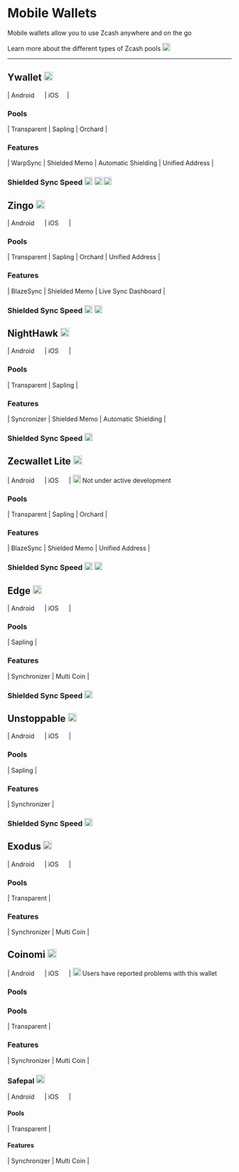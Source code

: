 # Mobile Wallets

Mobile wallets allow you to use Zcash anywhere and on the go

Learn more about the different types of Zcash pools [<img src="https://raw.githubusercontent.com/FortAwesome/Font-Awesome/6.x/svgs/solid/square-arrow-up-right.svg" alt="arrow" width="18" height="18"/>](https://wiki.zechub.xyz/zcash-value-pools)

---

## Ywallet [<img src="https://raw.githubusercontent.com/FortAwesome/Font-Awesome/6.x/svgs/solid/arrow-up-right-from-square.svg" alt="arrow-right" width="20" height="20" />](https://ywallet.app/)
| Android [<img src="https://raw.githubusercontent.com/FortAwesome/Font-Awesome/6.x/svgs/solid/square-arrow-up-right.svg" width="15" height="15" alt="" />](https://play.google.com/store/apps/details?id=me.hanh.ywallet) | iOS [<img src="https://raw.githubusercontent.com/FortAwesome/Font-Awesome/6.x/svgs/solid/square-arrow-up-right.svg" width="15" height="15" alt="" />](https://apps.apple.com/us/app/ywallet/id1583859229)|

### Pools
| Transparent | Sapling  | Orchard |

### Features
| WarpSync | Shielded Memo | Automatic Shielding | Unified Address |

### Shielded Sync Speed <img src="https://raw.githubusercontent.com/FortAwesome/Font-Awesome/6.x/svgs/solid/bolt.svg" alt=" " width="18" height="18" /> <img src="https://raw.githubusercontent.com/FortAwesome/Font-Awesome/6.x/svgs/solid/bolt.svg" width="18" height="18" alt=" " /> <img src="https://raw.githubusercontent.com/FortAwesome/Font-Awesome/6.x/svgs/solid/bolt.svg" width="18" height="18" alt=" " />



## Zingo [<img src="https://raw.githubusercontent.com/FortAwesome/Font-Awesome/6.x/svgs/solid/arrow-up-right-from-square.svg" width="20" height="20" alt="" />](https://www.zingolabs.org/)
| Android [<img src="https://raw.githubusercontent.com/FortAwesome/Font-Awesome/6.x/svgs/solid/square-arrow-up-right.svg" width="15" height="15">](https://play.google.com/store/apps/details?id=org.ZingoLabs.Zingo) | iOS [<img src="https://raw.githubusercontent.com/FortAwesome/Font-Awesome/6.x/svgs/solid/square-arrow-up-right.svg" width="15" height="15">](https://apps.apple.com/app/zingo/id1668209531) |

### Pools
| Transparent | Sapling | Orchard | Unified Address |

### Features
| BlazeSync | Shielded Memo | Live Sync Dashboard |

### Shielded Sync Speed <img src="https://raw.githubusercontent.com/FortAwesome/Font-Awesome/6.x/svgs/solid/bolt.svg" width="18" height="18" alt=" " /> <img src="https://raw.githubusercontent.com/FortAwesome/Font-Awesome/6.x/svgs/solid/bolt.svg" width="18" height="18" alt=" " />



## NightHawk [<img src="https://raw.githubusercontent.com/FortAwesome/Font-Awesome/6.x/svgs/solid/arrow-up-right-from-square.svg" width="20" height="20" alt="" />](https://nighthawkwallet.com/)
| Android [<img src="https://raw.githubusercontent.com/FortAwesome/Font-Awesome/6.x/svgs/solid/square-arrow-up-right.svg" width="15" height="15" alt="" />](https://play.google.com/store/apps/details?id=com.nighthawkapps.wallet.android) | iOS [<img src="https://raw.githubusercontent.com/FortAwesome/Font-Awesome/6.x/svgs/solid/square-arrow-up-right.svg" width="15" height="15" alt="" />](https://apps.apple.com/us/app/nighthawk-wallet/id1524708337?uo=4) |

### Pools
| Transparent | Sapling |

### Features
| Syncronizer | Shielded Memo | Automatic Shielding |

### Shielded Sync Speed <img src="https://raw.githubusercontent.com/FortAwesome/Font-Awesome/6.x/svgs/solid/bolt.svg" width="18" height="18">



## Zecwallet Lite [<img src="https://raw.githubusercontent.com/FortAwesome/Font-Awesome/6.x/svgs/solid/arrow-up-right-from-square.svg" width="20" height="20">](https://zecwallet.co/)
| Android [<img src="https://raw.githubusercontent.com/FortAwesome/Font-Awesome/6.x/svgs/solid/square-arrow-up-right.svg" width="15" height="15">](https://play.google.com/store/apps/details?id=com.zecwalletmobile) | iOS [<img src="https://raw.githubusercontent.com/FortAwesome/Font-Awesome/6.x/svgs/solid/square-arrow-up-right.svg" width="15" height="15">](https://apps.apple.com/us/app/id1516128405) | <img src="https://raw.githubusercontent.com/FortAwesome/Font-Awesome/6.x/svgs/solid/triangle-exclamation.svg" width="18" height="18"> Not under active development

### Pools
| Transparent | Sapling | Orchard |

### Features
| BlazeSync | Shielded Memo | Unified Address |

### Shielded Sync Speed <img src="https://raw.githubusercontent.com/FortAwesome/Font-Awesome/6.x/svgs/solid/bolt.svg" width="18" height="18"> <img src="https://raw.githubusercontent.com/FortAwesome/Font-Awesome/6.x/svgs/solid/bolt.svg" width="18" height="18">




## Edge [<img src="https://raw.githubusercontent.com/FortAwesome/Font-Awesome/6.x/svgs/solid/arrow-up-right-from-square.svg" width="20" height="20">](https://edge.app/)
| Android [<img src="https://raw.githubusercontent.com/FortAwesome/Font-Awesome/6.x/svgs/solid/square-arrow-up-right.svg" width="15" height="15">](https://play.google.com/store/apps/details?id=co.edgesecure.app) | iOS [<img src="https://raw.githubusercontent.com/FortAwesome/Font-Awesome/6.x/svgs/solid/square-arrow-up-right.svg" width="15" height="15">](https://apps.apple.com/us/app/edge-bitcoin-wallet/id1344400091) |

### Pools
| Sapling |

### Features
| Synchronizer | Multi Coin |

### Shielded Sync Speed <img src="https://raw.githubusercontent.com/FortAwesome/Font-Awesome/6.x/svgs/solid/bolt.svg" width="18" height="18">



## Unstoppable [<img src="https://raw.githubusercontent.com/FortAwesome/Font-Awesome/6.x/svgs/solid/arrow-up-right-from-square.svg" width="20" height="20">](https://unstoppable.money/)
| Android [<img src="https://raw.githubusercontent.com/FortAwesome/Font-Awesome/6.x/svgs/solid/square-arrow-up-right.svg" width="15" height="15">](https://play.google.com/store/apps/details?id=io.horizontalsystems.bankwallet) | iOS [<img src="https://raw.githubusercontent.com/FortAwesome/Font-Awesome/6.x/svgs/solid/square-arrow-up-right.svg" width="15" height="15">](https://apps.apple.com/app/bank-bitcoin-wallet/id1447619907?ls=1) |

### Pools
| Sapling |

### Features
| Synchronizer |

### Shielded Sync Speed <img src="https://raw.githubusercontent.com/FortAwesome/Font-Awesome/6.x/svgs/solid/bolt.svg" width="18" height="18">



## Exodus [<img src="https://raw.githubusercontent.com/FortAwesome/Font-Awesome/6.x/svgs/solid/arrow-up-right-from-square.svg" width="20" height="20">](https://www.exodus.com/)
| Android [<img src="https://raw.githubusercontent.com/FortAwesome/Font-Awesome/6.x/svgs/solid/square-arrow-up-right.svg" width="15" height="15">](https://play.google.com/store/apps/details?id=exodusmovement.exodus) | iOS [<img src="https://raw.githubusercontent.com/FortAwesome/Font-Awesome/6.x/svgs/solid/square-arrow-up-right.svg" width="15" height="15">](https://apps.apple.com/app/apple-store/id1414384820?mt=8) |

### Pools
| Transparent |

### Features
| Synchronizer | Multi Coin |



## Coinomi [<img src="https://raw.githubusercontent.com/FortAwesome/Font-Awesome/6.x/svgs/solid/arrow-up-right-from-square.svg" width="20" height="20" alt="" />](https://www.coinomi.com/en/)
| Android [<img src="https://raw.githubusercontent.com/FortAwesome/Font-Awesome/6.x/svgs/solid/square-arrow-up-right.svg" width="15" height="15" alt="" />](https://play.google.com/store/apps/details?id=com.coinomi.wallet) | iOS [<img src="https://raw.githubusercontent.com/FortAwesome/Font-Awesome/6.x/svgs/solid/square-arrow-up-right.svg" width="15" height="15" alt="" />](https://apps.apple.com/app/coinomi-wallet/id1333588809) | <img src="https://raw.githubusercontent.com/FortAwesome/Font-Awesome/6.x/svgs/solid/triangle-exclamation.svg" width="18" height="18" alt="" /> Users have reported problems with this wallet

### Pools 

### Pools
| Transparent |

### Features
| Synchronizer | Multi Coin |



### Safepal [<img src="https://raw.githubusercontent.com/FortAwesome/Font-Awesome/6.x/svgs/solid/arrow-up-right-from-square.svg" width="20" height="20" alt="" />](https://www.safepal.com/)
| Android [<img src="https://raw.githubusercontent.com/FortAwesome/Font-Awesome/6.x/svgs/solid/square-arrow-up-right.svg" width="15" height="15" alt="" />](https://play.google.com/store/apps/details?id=io.safepal.wallet) | iOS [<img src="https://raw.githubusercontent.com/FortAwesome/Font-Awesome/6.x/svgs/solid/square-arrow-up-right.svg" width="15" height="15" alt="" >](https://apps.apple.com/app/apple-store/id1548297139?mt=8) |

#### Pools
| Transparent |

#### Features
| Synchronizer | Multi Coin |

